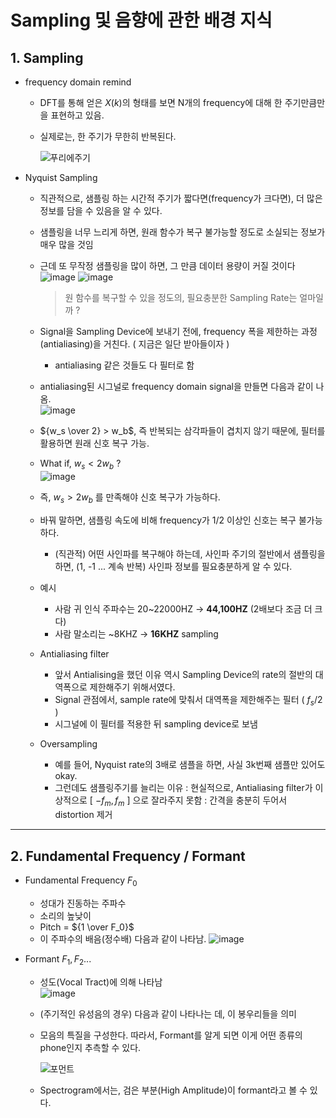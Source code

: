 # Sampling 및 음향에 관한 배경 지식
## 1. Sampling
- frequency domain remind
    - DFT를 통해 얻은 $X(k)$의 형태를 보면 N개의 frequency에 대해 한 주기만큼만을 표현하고 있음.
    - 실제로는, 한 주기가 무한히 반복된다.  
   
   
        ![푸리에주기](https://user-images.githubusercontent.com/43671432/177701514-d2925ed0-fb5f-4f91-953d-5ed9aa6dcde9.jpg)

    

- Nyquist Sampling
    - 직관적으로, 샘플링 하는 시간적 주기가 짧다면(frequency가 크다면), 더 많은 정보를 담을 수 있음을 알 수 있다.
    - 샘플링을 너무 느리게 하면, 원래 함수가 복구 불가능할 정도로 소실되는 정보가 매우 많을 것임

    - 근데 또 무작정 샘플링을 많이 하면, 그 만큼 데이터 용량이 커질 것이다  
    ![image](https://user-images.githubusercontent.com/43671432/177702012-afab14eb-cdfc-4277-8284-ac5ec2bcb38b.png)
    ![image](https://user-images.githubusercontent.com/43671432/177702067-1b0d8404-e594-4a67-bbb7-fd2f9ea18bcd.png)

        > 원 함수를 복구할 수 있을 정도의, 필요충분한 Sampling Rate는 얼마일까 ?
    
    - Signal을 Sampling Device에 보내기 전에, frequency 폭을 제한하는 과정(antialiasing)을 거친다. ( 지금은 일단 받아들이자 )
        - antialiasing 같은 것들도 다 필터로 함
    
    - antialiasing된 시그널로 frequency domain signal을 만들면 다음과 같이 나옴.    
        ![image](https://user-images.githubusercontent.com/43671432/177702248-c3236135-e050-46b2-80b9-b2ce1dba678a.png)


    - ${w_s \over 2} > w_b$, 즉 반복되는 삼각파들이 겹치지 않기 때문에, 필터를 활용하면 원래 신호 복구 가능.
    - What if, $w_s < 2w_b$ ?  
    ![image](https://user-images.githubusercontent.com/43671432/177702304-4fd5a990-7544-4ce5-a522-3e3defb9c1a4.png)
    - 즉, $w_s > 2w_b$ 를 만족해야 신호 복구가 가능하다.
    - 바꿔 말하면, 샘플링 속도에 비해 frequency가 1/2 이상인 신호는 복구 불가능하다.
        - (직관적) 어떤 사인파를 복구해야 하는데, 사인파 주기의 절반에서 샘플링을 하면, (1, -1 ... 계속 반복) 사인파 정보를 필요충분하게 알 수 있다.
    - 예시
        - 사람 귀 인식 주파수는 20~22000HZ → **44,100HZ** (2배보다 조금 더 크다)
        - 사람 말소리는 ~8KHZ → **16KHZ** sampling
        
    - Antialiasing filter
        - 앞서 Antialising을 했던 이유 역시 Sampling Device의 rate의 절반의 대역폭으로 제한해주기 위해서였다.
        - Signal 관점에서, sample rate에 맞춰서 대역폭을 제한해주는 필터 ( $f_s/2$ )
        - 시그널에 이 필터를 적용한 뒤 sampling device로 보냄
    - Oversampling
        - 예를 들어, Nyquist rate의 3배로 샘플을 하면, 사실 3k번째 샘플만 있어도 okay.
        - 그런데도 샘플링주기를 늘리는 이유 : 현실적으로, Antialiasing filter가 이상적으로 [ $-f_m,f_m$ ] 으로 잘라주지 못함 : 간격을 충분히 두어서 distortion 제거
    
---
## 2. Fundamental Frequency / Formant 
- Fundamental Frequency $F_0$
    - 성대가 진동하는 주파수
    - 소리의 높낮이
    - Pitch = ${1 \over F_0}$
    - 이 주파수의 배음(정수배) 다음과 같이 나타남.
    ![image](https://user-images.githubusercontent.com/43671432/177702479-ddcf8711-7e46-4396-ba87-2f5e38caf7b4.png)

- Formant $F_1, F_2 ...$
    - 성도(Vocal Tract)에 의해 나타남  
        ![image](https://user-images.githubusercontent.com/43671432/177702600-5528c101-437c-4420-978e-f78bf82a2b7e.png)

    - (주기적인 유성음의 경우) 다음과 같이 나타나는 데, 이 봉우리들을 의미
    - 모음의 특질을 구성한다. 따라서, Formant를 알게 되면 이게 어떤 종류의 phone인지 추측할 수 있다.

       ![포먼트](https://user-images.githubusercontent.com/43671432/177703003-2a695f78-25e8-4df8-8ed1-777485667be3.jpg)
           
   - Spectrogram에서는, 검은 부분(High Amplitude)이 formant라고 볼 수 있다.



